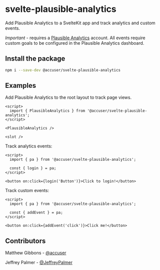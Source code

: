 # svelte-plausible-analytics

Add Plausible Analytics to a SvelteKit app and track analytics and custom events.

*Important* - requires a [Plausible Analytics](https://plausible.io/) account.
All events require custom goals to be configured in the Plausible Analytics dashboard.

## Install the package

```bash
npm i --save-dev @accuser/svelte-plausible-analytics
```

## Examples

Add Plausible Analytics to the root layout to track page views.

```svelte
<script>
  import { PlausibleAnalytics } from '@accuser/svelte-plausible-analytics';
</script>

<PlausibleAnalytics />

<slot />
```

Track analytics events:

```svelte
<script>
  import { pa } from '@accuser/svelte-plausible-analytics';

  const { login } = pa;
</script>

<button on:click={login('Button')}>Click to login!</button>
```

Track custom events:

```svelte
<script>
  import { pa } from '@accuser/svelte-plausible-analytics';

  const { addEvent } = pa;
</script>

<button on:click={addEvent('click')}>Click me!</button>
```

## Contributors

Matthew Gibbons - [@accuser](https://github.com/accuser)

Jeffrey Palmer - [@JeffreyPalmer](https://github.com/JeffreyPalmer)